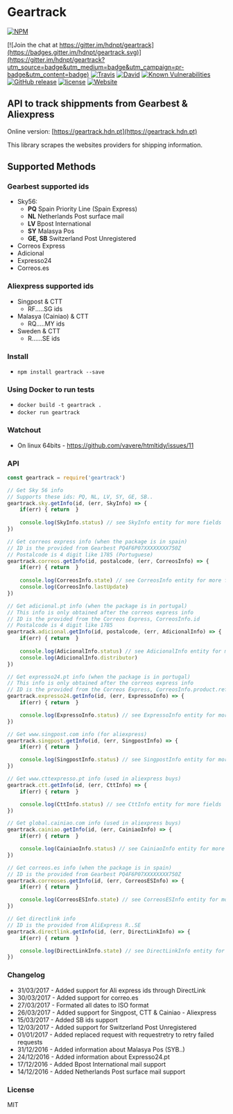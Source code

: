 # Geartrack

[![NPM](https://nodei.co/npm/geartrack.png?downloads=true&downloadRank=true&stars=true)](https://nodei.co/npm/geartrack/)

[![Join the chat at https://gitter.im/hdnpt/geartrack](https://badges.gitter.im/hdnpt/geartrack.svg)](https://gitter.im/hdnpt/geartrack?utm_source=badge&utm_medium=badge&utm_campaign=pr-badge&utm_content=badge)
[![Travis](https://img.shields.io/travis/rust-lang/rust.svg?style=plastic)](https://github.com/hdnpt/geartrack)
[![David](https://img.shields.io/david/strongloop/express.svg?style=plastic)](https://github.com/hdnpt/geartrack)
[![Known Vulnerabilities](https://snyk.io/test/github/hdnpt/geartrack/badge.svg)](https://snyk.io/test/github/hdnpt/geartrack)
[![GitHub release](https://img.shields.io/github/release/qubyte/rubidium.svg?style=plastic)](https://github.com/hdnpt/geartrack)
[![license](https://img.shields.io/github/license/mashape/apistatus.svg?style=plastic)](https://github.com/hdnpt/geartrack)
[![Website](https://img.shields.io/website-up-down-green-red/http/shields.io.svg)](https://geartrack.hdn.pt/)

## API to track shippments from Gearbest & Aliexpress
Online version: [https://geartrack.hdn.pt](https://geartrack.hdn.pt)

This library scrapes the websites providers for shipping information.

## Supported Methods

### Gearbest supported ids
- Sky56:
    - **PQ** Spain Priority Line (Spain Express)
    - **NL** Netherlands Post surface mail
    - **LV** Bpost International
    - **SY** Malasya Pos
    - **GE, SB** Switzerland Post Unregistered
- Correos Express
- Adicional
- Expresso24
- Correos.es

### Aliexpress supported ids
- Singpost & CTT
    - RF.....SG ids
- Malasya (Cainiao) & CTT 
    - RQ.....MY ids
- Sweden & CTT
    - R......SE ids


### Install
- `npm install geartrack --save`

### Using Docker to run tests
- `docker build -t geartrack .`
- `docker run geartrack`

### Watchout
- On linux 64bits - https://github.com/vavere/htmltidy/issues/11

### API
```javascript
const geartrack = require('geartrack')

// Get Sky 56 info
// Supports these ids: PQ, NL, LV, SY, GE, SB..
geartrack.sky.getInfo(id, (err, SkyInfo) => {
	if(err) { return  }
    
    console.log(SkyInfo.status) // see SkyInfo entity for more fields
})

// Get correos express info (when the package is in spain)
// ID is the provided from Gearbest PQ4F6P07XXXXXXXX750Z
// Postalcode is 4 digit like 1785 (Portuguese)
geartrack.correos.getInfo(id, postalcode, (err, CorreosInfo) => {
	if(err) { return  }
    
    console.log(CorreosInfo.state) // see CorreosInfo entity for more fields
    console.log(CorreosInfo.lastUpdate) 
})

// Get adicional.pt info (when the package is in portugal)
// This info is only obtained after the correos express info
// ID is the provided from the Correos Express, CorreosInfo.id
// Postalcode is 4 digit like 1785
geartrack.adicional.getInfo(id, postalcode, (err, AdicionalInfo) => {
	if(err) { return  }
    
    console.log(AdicionalInfo.status) // see AdicionalInfo entity for more fields
    console.log(AdicionalInfo.distributor) 
})

// Get expresso24.pt info (when the package is in portugal)
// This info is only obtained after the correos express info
// ID is the provided from the Correos Express, CorreosInfo.product.ref
geartrack.expresso24.getInfo(id, (err, ExpressoInfo) => {
    if(err) { return  }

    console.log(ExpressoInfo.status) // see ExpressoInfo entity for more fields 
})

// Get www.singpost.com info (for aliexpress)
geartrack.singpost.getInfo(id, (err, SingpostInfo) => {
    if(err) { return  }

    console.log(SingpostInfo.status) // see SingpostInfo entity for more fields 
})

// Get www.cttexpresso.pt info (used in aliexpress buys)
geartrack.ctt.getInfo(id, (err, CttInfo) => {
    if(err) { return  }

    console.log(CttInfo.status) // see CttInfo entity for more fields 
})

// Get global.cainiao.com info (used in aliexpress buys)
geartrack.cainiao.getInfo(id, (err, CainiaoInfo) => {
    if(err) { return  }

    console.log(CainiaoInfo.status) // see CainiaoInfo entity for more fields 
})

// Get correos.es info (when the package is in spain)
// ID is the provided from Gearbest PQ4F6P07XXXXXXXX750Z
geartrack.correoses.getInfo(id, (err, CorreosESInfo) => {
	if(err) { return  }

    console.log(CorreosESInfo.state) // see CorreosESInfo entity for more fields
})

// Get directlink info
// ID is the provided from AliExpress R..SE
geartrack.directlink.getInfo(id, (err, DirectLinkInfo) => {
	if(err) { return  }

    console.log(DirectLinkInfo.state) // see DirectLinkInfo entity for more fields
})
```

### Changelog
- 31/03/2017 - Added support for Ali express ids through DirectLink
- 30/03/2017 - Added support for correo.es
- 27/03/2017 - Formated all dates to ISO format
- 26/03/2017 - Added support for Singpost, CTT & Cainiao - Aliexpress
- 15/03/2017 - Added SB ids support
- 12/03/2017 - Added support for Switzerland Post Unregistered
- 01/01/2017 - Added replaced request with requestretry to retry failed requests 
- 31/12/2016 - Added information about Malasya Pos (SYB..)
- 24/12/2016 - Added information about Expresso24.pt
- 17/12/2016 - Added Bpost International mail support
- 14/12/2016 - Added Netherlands Post surface mail support

### License
MIT
